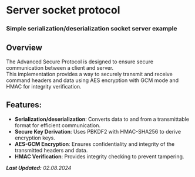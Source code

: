 # Server socket protocol

### Simple serialization/deserialization socket server example

## Overview

The Advanced Secure Protocol is designed to ensure secure communication between a client and server.<br>
This implementation provides a way to securely transmit and receive command headers and data using AES encryption with GCM mode and HMAC for integrity verification.

## Features:

- **Serialization/deserialization**: Converts data to and from a transmittable format for efficient communication.
- **Secure Key Derivation**: Uses PBKDF2 with HMAC-SHA256 to derive encryption keys.
- **AES-GCM Encryption**: Ensures confidentiality and integrity of the transmitted headers and data.
- **HMAC Verification**: Provides integrity checking to prevent tampering.

**_Last Updated:_** *02.08.2024*